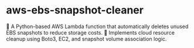 # aws-ebs-snapshot-cleaner
🔄 A Python-based AWS Lambda function that automatically deletes unused EBS snapshots to reduce storage costs. 🚀 Implements cloud resource cleanup using Boto3, EC2, and snapshot volume association logic.
